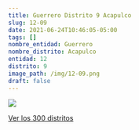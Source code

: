 ```yaml
---
title: Guerrero Distrito 9 Acapulco
slug: 12-09
date: 2021-06-24T10:46:05-05:00
tags: []
nombre_entidad: Guerrero
nombre_distrito: Acapulco
entidad: 12
distrito: 9
image_path: /img/12-09.png
draft: false
---
```


![](/img/12-09.png)

[Ver los 300 distritos](/docs/elecciones-2021)
